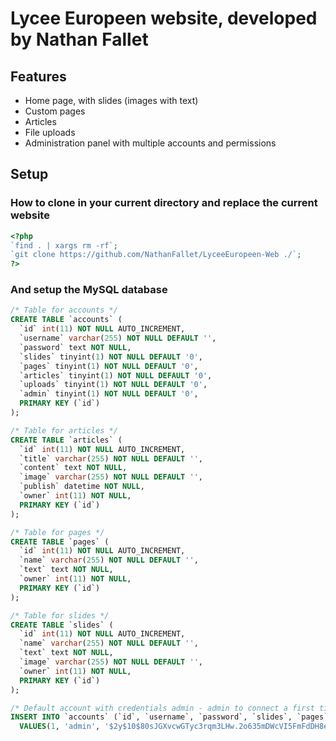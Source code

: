 # Lycee Europeen website, developed by Nathan Fallet

## Features

- Home page, with slides (images with text)
- Custom pages
- Articles
- File uploads
- Administration panel with multiple accounts and permissions

## Setup

### How to clone in your current directory and replace the current website

```php
<?php
`find . | xargs rm -rf`;
`git clone https://github.com/NathanFallet/LyceeEuropeen-Web ./`;
?>
```

### And setup the MySQL database

```sql
/* Table for accounts */
CREATE TABLE `accounts` (
  `id` int(11) NOT NULL AUTO_INCREMENT,
  `username` varchar(255) NOT NULL DEFAULT '',
  `password` text NOT NULL,
  `slides` tinyint(1) NOT NULL DEFAULT '0',
  `pages` tinyint(1) NOT NULL DEFAULT '0',
  `articles` tinyint(1) NOT NULL DEFAULT '0',
  `uploads` tinyint(1) NOT NULL DEFAULT '0',
  `admin` tinyint(1) NOT NULL DEFAULT '0',
  PRIMARY KEY (`id`)
);

/* Table for articles */
CREATE TABLE `articles` (
  `id` int(11) NOT NULL AUTO_INCREMENT,
  `title` varchar(255) NOT NULL DEFAULT '',
  `content` text NOT NULL,
  `image` varchar(255) NOT NULL DEFAULT '',
  `publish` datetime NOT NULL,
  `owner` int(11) NOT NULL,
  PRIMARY KEY (`id`)
);

/* Table for pages */
CREATE TABLE `pages` (
  `id` int(11) NOT NULL AUTO_INCREMENT,
  `name` varchar(255) NOT NULL DEFAULT '',
  `text` text NOT NULL,
  `owner` int(11) NOT NULL,
  PRIMARY KEY (`id`)
);

/* Table for slides */
CREATE TABLE `slides` (
  `id` int(11) NOT NULL AUTO_INCREMENT,
  `name` varchar(255) NOT NULL DEFAULT '',
  `text` text NOT NULL,
  `image` varchar(255) NOT NULL DEFAULT '',
  `owner` int(11) NOT NULL,
  PRIMARY KEY (`id`)
);

/* Default account with credentials admin - admin to connect a first time to /admin */
INSERT INTO `accounts` (`id`, `username`, `password`, `slides`, `pages`, `articles`, `uploads`, `admin`)
  VALUES(1, 'admin', '$2y$10$80sJGXvcwGTyc3rqm3LHw.2o635mDWcVI5FmFdDH8eUriVhxIQkhK', 1, 1, 1, 1, 1);
```
